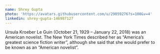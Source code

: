 ```yaml
---
name: Shrey Gupta
photo: 'https://avatars.githubusercontent.com/u/29059276?s=100&v=4'
linkedin: shrey-gupta-146987127
---
```

Ursula Kroeber Le Guin (October 21, 1929 – January 22, 2018) was an American
novelist. The New York Times described her as “America’s greatest  science fiction writer”, although she said that she would prefer to be known as an “American novelist”.